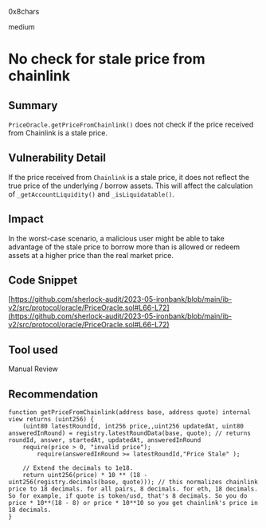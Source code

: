 0x8chars

medium

# No check for stale price from chainlink

## Summary

`PriceOracle.getPriceFromChainlink()` does not check if the price received from Chainlink is a stale price.
## Vulnerability Detail

If the price received from `Chainlink` is a stale price, it does not reflect the true price of the underlying / borrow assets. This will affect the calculation of `_getAccountLiquidity()` and `_isLiquidatable()`.
## Impact
In the worst-case scenario, a malicious user might be able to take advantage of the stale price to borrow more than is allowed or redeem assets at a higher price than the real market price.
## Code Snippet
[https://github.com/sherlock-audit/2023-05-ironbank/blob/main/ib-v2/src/protocol/oracle/PriceOracle.sol#L66-L72](https://github.com/sherlock-audit/2023-05-ironbank/blob/main/ib-v2/src/protocol/oracle/PriceOracle.sol#L66-L72)

## Tool used

Manual Review

## Recommendation
```solidity
function getPriceFromChainlink(address base, address quote) internal view returns (uint256) {
    (uint80 latestRoundId, int256 price,,uint256 updatedAt, uint80 answeredInRound) = registry.latestRoundData(base, quote); // returns roundId, answer, startedAt, updatedAt, answeredInRound
    require(price > 0, "invalid price");
		require(answeredInRound >= latestRoundId,"Price Stale" );

    // Extend the decimals to 1e18.
    return uint256(price) * 10 ** (18 - uint256(registry.decimals(base, quote))); // this normalizes chainlink price to 18 decimals. for all pairs, 8 decimals. for eth, 18 decimals. So for example, if quote is token/usd, that's 8 decimals. So you do price * 10**(18 - 8) or price * 10**10 so you get chainlink's price in 18 decimals.
}
```
